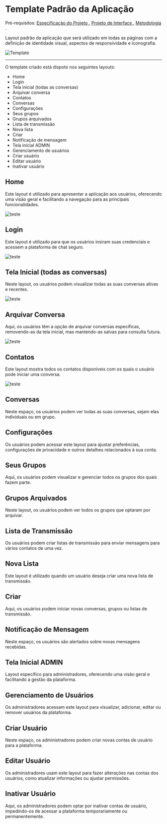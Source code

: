 # Template Padrão da Aplicação

Pré-requisitos: 
<a href="https://github.com/ICEI-PUC-Minas-PMV-ADS/pmv-ads-2023-2-e3-proj-mov-t2-g5-2gather/blob/main/docs/02-Especifica%C3%A7%C3%A3o%20do%20Projeto.md"> 
Especificação do Projeto
</a>,
<a href="https://github.com/ICEI-PUC-Minas-PMV-ADS/pmv-ads-2023-2-e3-proj-mov-t2-g5-2gather/blob/main/docs/04-Projeto%20de%20Interface.md"> 
Projeto de Interface
</a>,
<a href="https://github.com/ICEI-PUC-Minas-PMV-ADS/pmv-ads-2023-2-e3-proj-mov-t2-g5-2gather/blob/main/docs/03-Metodologia.md"> 
Metodologia
</a>.

Layout padrão da aplicação que será utilizado em todas as páginas com a definição de identidade visual, aspectos de responsividade e iconografia.

![Template](https://github.com/ICEI-PUC-Minas-PMV-ADS/pmv-ads-2023-2-e3-proj-mov-t2-g5-2gather/assets/21993438/2b81b038-a58e-4544-9e9a-2fa1825a49fa)

----------------------------

O template criado está dispoto nos seguintes layouts: 

* Home
* Login
* Tela inicial (todas as conversas)
* Arquivar conversa
* Contatos
* Conversas
* Configurações
* Seus grupos
* Grupos arquivados
* Lista de transmissão
* Nova lista
* Criar
* Notificação de mensagem
* Tela inicial ADMIN
* Gerenciamento de usuários
* Criar usuário
* Editar usuário
* Inativar usuário

## Home

Este layout é utilizado para apresentar a aplicação aos usuários, oferecendo uma visão geral e facilitando a navegação para as principais funcionalidades.

![teste](https://github.com/ICEI-PUC-Minas-PMV-ADS/pmv-ads-2023-2-e3-proj-mov-t2-g5-2gather/assets/21993438/31a494b8-ad7b-4eac-b4d8-c145a136edd9)

## Login

Este layout é utilizado para que os usuários insiram suas credenciais e acessem a plataforma de chat seguro.

![teste](https://github.com/ICEI-PUC-Minas-PMV-ADS/pmv-ads-2023-2-e3-proj-mov-t2-g5-2gather/assets/21993438/31a494b8-ad7b-4eac-b4d8-c145a136edd9)


## Tela Inicial (todas as conversas)

Neste layout, os usuários podem visualizar todas as suas conversas ativas e recentes.

![teste](https://github.com/ICEI-PUC-Minas-PMV-ADS/pmv-ads-2023-2-e3-proj-mov-t2-g5-2gather/assets/21993438/31a494b8-ad7b-4eac-b4d8-c145a136edd9)


## Arquivar Conversa

Aqui, os usuários têm a opção de arquivar conversas específicas, removendo-as da tela inicial, mas mantendo-as salvas para consulta futura.

![teste](https://github.com/ICEI-PUC-Minas-PMV-ADS/pmv-ads-2023-2-e3-proj-mov-t2-g5-2gather/assets/21993438/31a494b8-ad7b-4eac-b4d8-c145a136edd9)


## Contatos

Este layout mostra todos os contatos disponíveis com os quais o usuário pode iniciar uma conversa.

![teste](https://github.com/ICEI-PUC-Minas-PMV-ADS/pmv-ads-2023-2-e3-proj-mov-t2-g5-2gather/assets/21993438/31a494b8-ad7b-4eac-b4d8-c145a136edd9)


## Conversas

Neste espaço, os usuários podem ver todas as suas conversas, sejam elas individuais ou em grupo.

## Configurações

Os usuários podem acessar este layout para ajustar preferências, configurações de privacidade e outros detalhes relacionados à sua conta.

## Seus Grupos

Aqui, os usuários podem visualizar e gerenciar todos os grupos dos quais fazem parte.

## Grupos Arquivados

Neste layout, os usuários podem ver todos os grupos que optaram por arquivar.

## Lista de Transmissão

Os usuários podem criar listas de transmissão para enviar mensagens para vários contatos de uma vez.

## Nova Lista

Este layout é utilizado quando um usuário deseja criar uma nova lista de transmissão.

## Criar

Aqui, os usuários podem iniciar novas conversas, grupos ou listas de transmissão.

## Notificação de Mensagem

Neste espaço, os usuários são alertados sobre novas mensagens recebidas.

## Tela Inicial ADMIN

Layout específico para administradores, oferecendo uma visão geral e facilitando a gestão da plataforma.

## Gerenciamento de Usuários

Os administradores acessam este layout para visualizar, adicionar, editar ou remover usuários da plataforma.

## Criar Usuário

Neste espaço, os administradores podem criar novas contas de usuário para a plataforma.

## Editar Usuário

Os administradores usam este layout para fazer alterações nas contas dos usuários, como atualizar informações ou ajustar permissões.

## Inativar Usuário

Aqui, os administradores podem optar por inativar contas de usuário, impedindo-os de acessar a plataforma temporariamente ou permanentemente.


